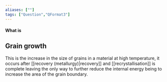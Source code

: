 ```yaml
---
aliases: [""]
tags: ["Question","QFormat3"]
---
```


#### What is
## Grain growth
This is the increase in the size of grains in a material at high temperature, it occurs after [[recovery (metallurgy)|recovery]] and [[recrystallisation]] is complete leaving the only way to further reduce the internal energy being to increase the area of the grain boundary.